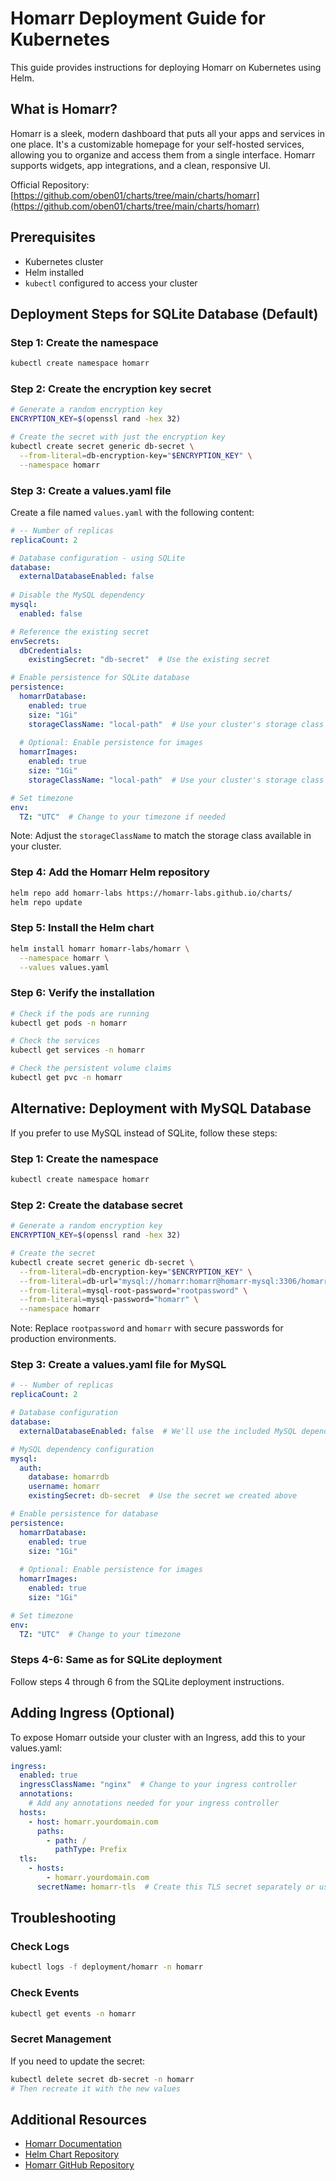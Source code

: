 # Homarr Deployment Guide for Kubernetes

This guide provides instructions for deploying Homarr on Kubernetes using Helm.

## What is Homarr?

Homarr is a sleek, modern dashboard that puts all your apps and services in one place. It's a customizable homepage for your self-hosted services, allowing you to organize and access them from a single interface. Homarr supports widgets, app integrations, and a clean, responsive UI.

Official Repository: [https://github.com/oben01/charts/tree/main/charts/homarr](https://github.com/oben01/charts/tree/main/charts/homarr)

## Prerequisites

- Kubernetes cluster
- Helm installed
- `kubectl` configured to access your cluster

## Deployment Steps for SQLite Database (Default)

### Step 1: Create the namespace

```bash
kubectl create namespace homarr
```

### Step 2: Create the encryption key secret

```bash
# Generate a random encryption key
ENCRYPTION_KEY=$(openssl rand -hex 32)

# Create the secret with just the encryption key
kubectl create secret generic db-secret \
  --from-literal=db-encryption-key="$ENCRYPTION_KEY" \
  --namespace homarr
```

### Step 3: Create a values.yaml file

Create a file named `values.yaml` with the following content:

```yaml
# -- Number of replicas
replicaCount: 2

# Database configuration - using SQLite
database:
  externalDatabaseEnabled: false
  
# Disable the MySQL dependency
mysql:
  enabled: false

# Reference the existing secret
envSecrets:
  dbCredentials:
    existingSecret: "db-secret"  # Use the existing secret

# Enable persistence for SQLite database
persistence:
  homarrDatabase:
    enabled: true
    size: "1Gi"
    storageClassName: "local-path"  # Use your cluster's storage class
  
  # Optional: Enable persistence for images
  homarrImages:
    enabled: true
    size: "1Gi"
    storageClassName: "local-path"  # Use your cluster's storage class

# Set timezone
env:
  TZ: "UTC"  # Change to your timezone if needed
```

Note: Adjust the `storageClassName` to match the storage class available in your cluster.

### Step 4: Add the Homarr Helm repository

```bash
helm repo add homarr-labs https://homarr-labs.github.io/charts/
helm repo update
```

### Step 5: Install the Helm chart

```bash
helm install homarr homarr-labs/homarr \
  --namespace homarr \
  --values values.yaml
```

### Step 6: Verify the installation

```bash
# Check if the pods are running
kubectl get pods -n homarr

# Check the services
kubectl get services -n homarr

# Check the persistent volume claims
kubectl get pvc -n homarr
```

## Alternative: Deployment with MySQL Database

If you prefer to use MySQL instead of SQLite, follow these steps:

### Step 1: Create the namespace

```bash
kubectl create namespace homarr
```

### Step 2: Create the database secret

```bash
# Generate a random encryption key
ENCRYPTION_KEY=$(openssl rand -hex 32)

# Create the secret
kubectl create secret generic db-secret \
  --from-literal=db-encryption-key="$ENCRYPTION_KEY" \
  --from-literal=db-url="mysql://homarr:homarr@homarr-mysql:3306/homarrdb" \
  --from-literal=mysql-root-password="rootpassword" \
  --from-literal=mysql-password="homarr" \
  --namespace homarr
```

Note: Replace `rootpassword` and `homarr` with secure passwords for production environments.

### Step 3: Create a values.yaml file for MySQL

```yaml
# -- Number of replicas
replicaCount: 2

# Database configuration
database:
  externalDatabaseEnabled: false  # We'll use the included MySQL dependency

# MySQL dependency configuration
mysql:
  auth:
    database: homarrdb
    username: homarr
    existingSecret: db-secret  # Use the secret we created above

# Enable persistence for database
persistence:
  homarrDatabase:
    enabled: true
    size: "1Gi"
  
  # Optional: Enable persistence for images
  homarrImages:
    enabled: true
    size: "1Gi"

# Set timezone
env:
  TZ: "UTC"  # Change to your timezone
```

### Steps 4-6: Same as for SQLite deployment

Follow steps 4 through 6 from the SQLite deployment instructions.

## Adding Ingress (Optional)

To expose Homarr outside your cluster with an Ingress, add this to your values.yaml:

```yaml
ingress:
  enabled: true
  ingressClassName: "nginx"  # Change to your ingress controller
  annotations:
    # Add any annotations needed for your ingress controller
  hosts:
    - host: homarr.yourdomain.com
      paths:
        - path: /
          pathType: Prefix
  tls:
    - hosts:
        - homarr.yourdomain.com
      secretName: homarr-tls  # Create this TLS secret separately or use cert-manager
```

## Troubleshooting

### Check Logs
```bash
kubectl logs -f deployment/homarr -n homarr
```

### Check Events
```bash
kubectl get events -n homarr
```

### Secret Management
If you need to update the secret:
```bash
kubectl delete secret db-secret -n homarr
# Then recreate it with the new values
```

## Additional Resources

- [Homarr Documentation](https://homarr.dev/docs/getting-started/introduction)
- [Helm Chart Repository](https://github.com/oben01/charts/tree/main/charts/homarr)
- [Homarr GitHub Repository](https://github.com/ajnart/homarr)
